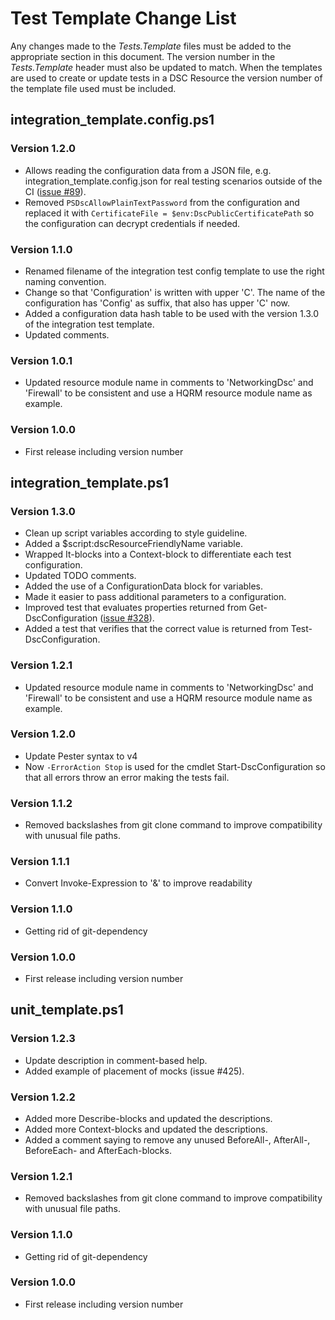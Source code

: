 # Test Template Change List

Any changes made to the *Tests.Template* files must be added to the appropriate
section in this document.
The version number in the *Tests.Template* header must also be updated to match.
When the templates are used to create or update tests in a DSC Resource the
version number of the template file used must be included.

## integration_template.config.ps1

### Version 1.2.0

- Allows reading the configuration data from a JSON file,
  e.g. integration_template.config.json for real testing scenarios outside of
  the CI ([issue #89](https://github.com/PowerShell/DscResources/issues/89)).
- Removed `PSDscAllowPlainTextPassword` from the configuration and replaced it
  with `CertificateFile = $env:DscPublicCertificatePath` so the configuration
  can decrypt credentials if needed.

### Version 1.1.0

- Renamed filename of the integration test config template to use the right
  naming convention.
- Change so that 'Configuration' is written with upper 'C'. The name of the
  configuration has 'Config' as suffix, that also has upper 'C' now.
- Added a configuration data hash table to be used with the version 1.3.0 of the
  integration test template.
- Updated comments.

### Version 1.0.1

- Updated resource module name in comments to 'NetworkingDsc' and 'Firewall' to
  be consistent and use a HQRM resource module name as example.

### Version 1.0.0

- First release including version number

## integration_template.ps1

### Version 1.3.0

- Clean up script variables according to style guideline.
- Added a $script:dscResourceFriendlyName variable.
- Wrapped It-blocks into a Context-block to differentiate each test
  configuration.
- Updated TODO comments.
- Added the use of a ConfigurationData block for variables.
- Made it easier to pass additional parameters to a configuration.
- Improved test that evaluates properties returned from
  Get-DscConfiguration ([issue #328](https://github.com/PowerShell/DscResources/issues/328)).
- Added a test that verifies that the correct value is returned from
  Test-DscConfiguration.

### Version 1.2.1

- Updated resource module name in comments to 'NetworkingDsc' and 'Firewall' to
  be consistent and use a HQRM resource module name as example.

### Version 1.2.0

- Update Pester syntax to v4
- Now `-ErrorAction Stop` is used for the cmdlet Start-DscConfiguration so
  that all errors throw an error making the tests fail.

### Version 1.1.2

- Removed backslashes from git clone command to improve compatibility with
  unusual file paths.

### Version 1.1.1

- Convert Invoke-Expression to '&' to improve readability

### Version 1.1.0

- Getting rid of git-dependency

### Version 1.0.0

- First release including version number

## unit_template.ps1

### Version 1.2.3

- Update description in comment-based help.
- Added example of placement of mocks (issue #425).

### Version 1.2.2

- Added more Describe-blocks and updated the descriptions.
- Added more Context-blocks and updated the descriptions.
- Added a comment saying to remove any unused BeforeAll-, AfterAll-,
  BeforeEach- and AfterEach-blocks.

### Version 1.2.1

- Removed backslashes from git clone command to improve compatibility
  with unusual file paths.

### Version 1.1.0

- Getting rid of git-dependency

### Version 1.0.0

- First release including version number
